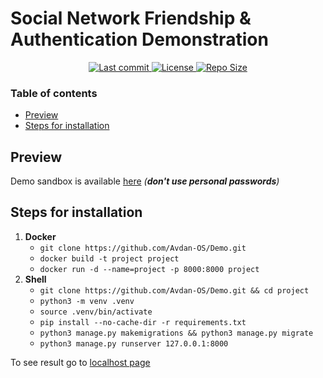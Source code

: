 # Social Network Friendship & Authentication Demonstration

<div align="center"><p>
    <a href="https://github.com/CodeHeister/project/pulse">
      <img alt="Last commit" src="https://img.shields.io/github/last-commit/CodeHeister/project?style=for-the-badge&logo=starship&color=8bd5ca&logoColor=D9E0EE&labelColor=302D41"/>
    </a>
    <a href="https://github.com/CodeHeister/project/blob/main/LICENSE">
      <img alt="License" src="https://img.shields.io/github/license/CodeHeister/project?style=for-the-badge&logo=starship&color=ee999f&logoColor=D9E0EE&labelColor=302D41" />
    </a>
    <a href="https://github.com/CodeHeister/project">
      <img alt="Repo Size" src="https://img.shields.io/github/repo-size/CodeHeister/project?color=%23DDB6F2&label=SIZE&logo=codesandbox&style=for-the-badge&logoColor=D9E0EE&labelColor=302D41" />
    </a>
</p></div>

### Table of contents
- [Preview](#preview)
- [Steps for installation](#steps-for-installation)

## Preview

Demo sandbox is available [here](https://project-2gfutgeb.b4a.run) _(__don't use personal passwords__)_

## Steps for installation

1. __Docker__
    - `git clone https://github.com/Avdan-OS/Demo.git`
    - `docker build -t project project`
    - `docker run -d --name=project -p 8000:8000 project`
2. __Shell__
    - `git clone https://github.com/Avdan-OS/Demo.git && cd project`
    - `python3 -m venv .venv`
    - `source .venv/bin/activate`
    - `pip install --no-cache-dir -r requirements.txt`
    - `python3 manage.py makemigrations && python3 manage.py migrate`
    - `python3 manage.py runserver 127.0.0.1:8000`

To see result go to [localhost page](127.0.0.1:8000)
